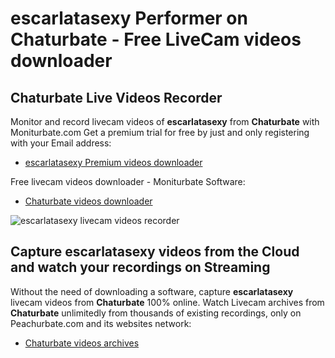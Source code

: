 # escarlatasexy Performer on Chaturbate - Free LiveCam videos downloader

## Chaturbate Live Videos Recorder

Monitor and record livecam videos of **escarlatasexy** from **Chaturbate** with Moniturbate.com
Get a premium trial for free by just and only registering with your Email address:
* [escarlatasexy Premium videos downloader](https://moniturbate.com/request-demo-licence-key.html)

Free livecam videos downloader - Moniturbate Software:
* [Chaturbate videos downloader](https://moniturbate.com/moniturbate-download-software.html)

![escarlatasexy livecam videos recorder](https://peachurnet.com/templates/moniturbate-software.png)


## Capture escarlatasexy videos from the Cloud and watch your recordings on Streaming

Without the need of downloading a software, capture **escarlatasexy** livecam videos from **Chaturbate** 100% online.
Watch Livecam archives from **Chaturbate** unlimitedly from thousands of existing recordings, only on Peachurbate.com and its websites network:
* [Chaturbate videos archives](https://peachurnet.com/)